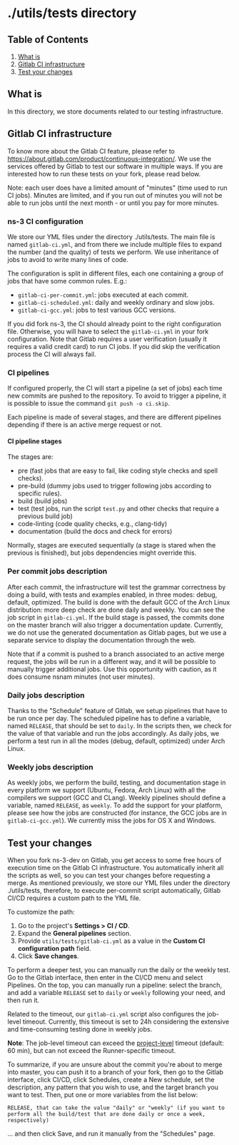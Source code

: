 # ./utils/tests directory

## Table of Contents

1) [What is](#what-is)
2) [Gitlab CI infrastructure](#gitlab-ci-infrastructure)
3) [Test your changes](#test-your-changes)

## What is

In this directory, we store documents related to our testing infrastructure.

## Gitlab CI infrastructure

To know more about the Gitlab CI feature, please refer to <https://about.gitlab.com/product/continuous-integration/>. We use the services offered by Gitlab to test our software in multiple ways. If you are interested how to run these tests on your fork, please read below.

Note: each user does have a limited amount of "minutes" (time used to run CI jobs). Minutes are limited, and if you run out of minutes you will not be able to run jobs until the next month - or until you pay for more minutes.

### ns-3 CI configuration

We store our YML files under the directory ./utils/tests. The main file is named `gitlab-ci.yml`, and from there we include multiple files to expand the number (and the quality) of tests we perform. We use inheritance of jobs to avoid to write many lines of code.

The configuration is split in different files, each one containing a group of jobs that have some common rules. E.g.:

- `gitlab-ci-per-commit.yml`: jobs executed at each commit.
- `gitlab-ci-scheduled.yml`: daily and weekly ordinary and slow jobs.
- `gitlab-ci-gcc.yml`: jobs to test various GCC versions.

If you did fork ns-3, the CI should already point to the right configuration file. Otherwise, you will have to select the `gitlab-ci.yml` in your fork configuration. Note that Gitlab requires a user verification (usually it requires a valid credit card) to run CI jobs. If you did skip the verification process the CI will always fail.

### CI pipelines

If configured properly, the CI will start a pipeline (a set of jobs) each time new commits are pushed to the repository. To avoid to trigger a pipeline, it is possible to issue the command `git push -o ci.skip`.

Each pipeline is made of several stages, and there are different pipelines depending if there is an active merge request or not.

#### CI pipeline stages

The stages are:

- pre (fast jobs that are easy to fail, like coding style checks and spell checks).
- pre-build (dummy jobs used to trigger following jobs according to specific rules).
- build (build jobs)
- test (test jobs, run the script `test.py` and other checks that require a previous build job)
- code-linting (code quality checks, e.g., clang-tidy)
- documentation (build the docs and check for errors)

Normally, stages are executed sequentially (a stage is stared when the previous is finished), but jobs dependencies might override this.

### Per commit jobs description

After each commit, the infrastructure will test the grammar correctness by doing a build, with tests and examples enabled, in three modes: debug, default, optimized. The build is done with the default GCC of the Arch Linux distribution: more deep check are done daily and weekly. You can see the job script in `gitlab-ci.yml`. If the build stage is passed, the commits done on the master branch will also trigger a documentation update. Currently, we do not use the generated documentation as Gitlab pages, but we use a separate service to display the documentation through the web.

Note that if a commit is pushed to a branch associated to an active merge request, the jobs will be run in a different way, and it will be possible to manually trigger additional jobs. Use this opportunity with caution, as it does consume nsnam minutes (not user minutes).

### Daily jobs description

Thanks to the "Schedule" feature of Gitlab, we setup pipelines that have to be run once per day. The scheduled pipeline has to define a variable, named `RELEASE`, that should be set to `daily`. In the scripts then, we check for the value of that variable and run the jobs accordingly. As daily jobs, we perform a test run in all the modes (debug, default, optimized) under Arch Linux.

### Weekly jobs description

As weekly jobs, we perform the build, testing, and documentation stage in every platform we support (Ubuntu, Fedora, Arch Linux) with all the compilers we support (GCC and CLang). Weekly pipelines should define a variable, named `RELEASE`, as `weekly`. To add the support for your platform, please see how the jobs are constructed (for instance, the GCC jobs are in `gitlab-ci-gcc.yml`). We currently miss the jobs for OS X and Windows.

## Test your changes

When you fork ns-3-dev on Gitlab, you get access to some free hours of execution time on the Gitlab CI infrastructure. You automatically inherit all the scripts as well, so you can test your changes before requesting a merge. As mentioned previously, we store our YML files under the directory ./utils/tests, therefore, to execute per-commit script automatically, Gitlab CI/CD requires a custom path to the YML file.

To customize the path:

1. Go to the project's **Settings > CI / CD**.
1. Expand the **General pipelines** section.
1. Provide `utils/tests/gitlab-ci.yml` as a value in the **Custom CI configuration path** field.
1. Click **Save changes**.

To perform a deeper test, you can manually run the daily or the weekly test. Go to the Gitlab interface, then enter in the CI/CD menu and select Pipelines. On the top, you can manually run a pipeline: select the branch, and add a variable `RELEASE` set to `daily` or `weekly` following your need, and then run it.

Related to the timeout, our `gitlab-ci.yml` script also configures the job-level timeout. Currently, this timeout is set to 24h considering the extensive and time-consuming testing done in weekly jobs.

**Note**: The job-level timeout can exceed the [project-level](https://docs.gitlab.com/ee/ci/pipelines/settings.html#set-a-limit-for-how-long-jobs-can-run) timeout (default: 60 min), but can not exceed the Runner-specific timeout.

To summarize, if you are unsure about the commit you're about to
merge into master, you can push it to a branch of your fork, then go to
the Gitlab interface, click CI/CD, click Schedules, create a New
schedule, set the description, any pattern that you wish to use, and the
target branch you want to test. Then, put one or more variables from the
list below:

```shell
RELEASE, that can take the value "daily" or "weekly" (if you want to perform all the build/test that are done daily or once a week, respectively)
```

... and then click Save, and run it manually from the "Schedules" page.
